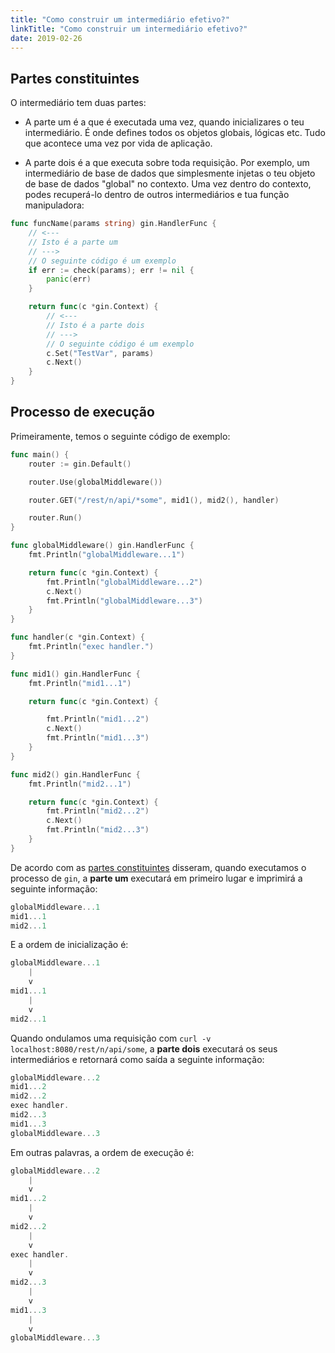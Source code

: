 ```yaml
---
title: "Como construir um intermediário efetivo?"
linkTitle: "Como construir um intermediário efetivo?"
date: 2019-02-26
---
```


## Partes constituintes

O intermediário tem duas partes:

  - A parte um é a que é executada uma vez, quando inicializares o teu intermediário. É onde defines todos os objetos globais, lógicas etc. Tudo que acontece uma vez por vida de aplicação.

  - A parte dois é a que executa sobre toda requisição. Por exemplo, um intermediário de base de dados que simplesmente injetas o teu objeto de base de dados "global" no contexto. Uma vez dentro do contexto, podes recuperá-lo dentro de outros intermediários e tua função manipuladora:

```go
func funcName(params string) gin.HandlerFunc {
    // <---
    // Isto é a parte um
    // --->
    // O seguinte código é um exemplo
    if err := check(params); err != nil {
        panic(err)
    }

    return func(c *gin.Context) {
        // <---
        // Isto é a parte dois
        // --->
        // O seguinte código é um exemplo
        c.Set("TestVar", params)
        c.Next()    
    }
}
```

## Processo de execução

Primeiramente, temos o seguinte código de exemplo:

```go
func main() {
	router := gin.Default()

	router.Use(globalMiddleware())

	router.GET("/rest/n/api/*some", mid1(), mid2(), handler)

	router.Run()
}

func globalMiddleware() gin.HandlerFunc {
	fmt.Println("globalMiddleware...1")

	return func(c *gin.Context) {
		fmt.Println("globalMiddleware...2")
		c.Next()
		fmt.Println("globalMiddleware...3")
	}
}

func handler(c *gin.Context) {
	fmt.Println("exec handler.")
}

func mid1() gin.HandlerFunc {
	fmt.Println("mid1...1")

	return func(c *gin.Context) {

		fmt.Println("mid1...2")
		c.Next()
		fmt.Println("mid1...3")
	}
}

func mid2() gin.HandlerFunc {
	fmt.Println("mid2...1")

	return func(c *gin.Context) {
		fmt.Println("mid2...2")
		c.Next()
		fmt.Println("mid2...3")
	}
}
```

De acordo com as [partes constituintes](#partes-constituintes) disseram, quando executamos o processo de `gin`, a **parte um** executará em primeiro lugar e imprimirá a seguinte informação:

```go
globalMiddleware...1
mid1...1
mid2...1
```

E a ordem de inicialização é:

```go
globalMiddleware...1
    |
    v
mid1...1
    |
    v
mid2...1
```

Quando ondulamos uma requisição com `curl -v localhost:8080/rest/n/api/some`, a **parte dois** executará os seus intermediários e retornará como saída a seguinte informação:

```go
globalMiddleware...2
mid1...2
mid2...2
exec handler.
mid2...3
mid1...3
globalMiddleware...3
```

Em outras palavras, a ordem de execução é:

```go
globalMiddleware...2
    |
    v
mid1...2
    |
    v
mid2...2
    |
    v
exec handler.
    |
    v
mid2...3
    |
    v
mid1...3
    |
    v
globalMiddleware...3
```


